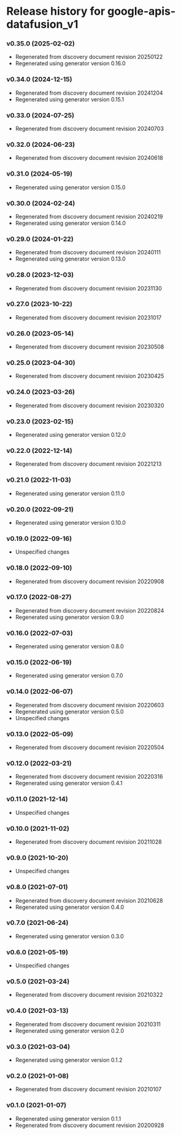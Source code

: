 # Release history for google-apis-datafusion_v1

### v0.35.0 (2025-02-02)

* Regenerated from discovery document revision 20250122
* Regenerated using generator version 0.16.0

### v0.34.0 (2024-12-15)

* Regenerated from discovery document revision 20241204
* Regenerated using generator version 0.15.1

### v0.33.0 (2024-07-25)

* Regenerated from discovery document revision 20240703

### v0.32.0 (2024-06-23)

* Regenerated from discovery document revision 20240618

### v0.31.0 (2024-05-19)

* Regenerated using generator version 0.15.0

### v0.30.0 (2024-02-24)

* Regenerated from discovery document revision 20240219
* Regenerated using generator version 0.14.0

### v0.29.0 (2024-01-22)

* Regenerated from discovery document revision 20240111
* Regenerated using generator version 0.13.0

### v0.28.0 (2023-12-03)

* Regenerated from discovery document revision 20231130

### v0.27.0 (2023-10-22)

* Regenerated from discovery document revision 20231017

### v0.26.0 (2023-05-14)

* Regenerated from discovery document revision 20230508

### v0.25.0 (2023-04-30)

* Regenerated from discovery document revision 20230425

### v0.24.0 (2023-03-26)

* Regenerated from discovery document revision 20230320

### v0.23.0 (2023-02-15)

* Regenerated using generator version 0.12.0

### v0.22.0 (2022-12-14)

* Regenerated from discovery document revision 20221213

### v0.21.0 (2022-11-03)

* Regenerated using generator version 0.11.0

### v0.20.0 (2022-09-21)

* Regenerated using generator version 0.10.0

### v0.19.0 (2022-09-16)

* Unspecified changes

### v0.18.0 (2022-09-10)

* Regenerated from discovery document revision 20220908

### v0.17.0 (2022-08-27)

* Regenerated from discovery document revision 20220824
* Regenerated using generator version 0.9.0

### v0.16.0 (2022-07-03)

* Regenerated using generator version 0.8.0

### v0.15.0 (2022-06-19)

* Regenerated using generator version 0.7.0

### v0.14.0 (2022-06-07)

* Regenerated from discovery document revision 20220603
* Regenerated using generator version 0.5.0
* Unspecified changes

### v0.13.0 (2022-05-09)

* Regenerated from discovery document revision 20220504

### v0.12.0 (2022-03-21)

* Regenerated from discovery document revision 20220316
* Regenerated using generator version 0.4.1

### v0.11.0 (2021-12-14)

* Unspecified changes

### v0.10.0 (2021-11-02)

* Regenerated from discovery document revision 20211028

### v0.9.0 (2021-10-20)

* Unspecified changes

### v0.8.0 (2021-07-01)

* Regenerated from discovery document revision 20210628
* Regenerated using generator version 0.4.0

### v0.7.0 (2021-06-24)

* Regenerated using generator version 0.3.0

### v0.6.0 (2021-05-19)

* Unspecified changes

### v0.5.0 (2021-03-24)

* Regenerated from discovery document revision 20210322

### v0.4.0 (2021-03-13)

* Regenerated from discovery document revision 20210311
* Regenerated using generator version 0.2.0

### v0.3.0 (2021-03-04)

* Regenerated using generator version 0.1.2

### v0.2.0 (2021-01-08)

* Regenerated from discovery document revision 20210107

### v0.1.0 (2021-01-07)

* Regenerated using generator version 0.1.1
* Regenerated from discovery document revision 20200928

